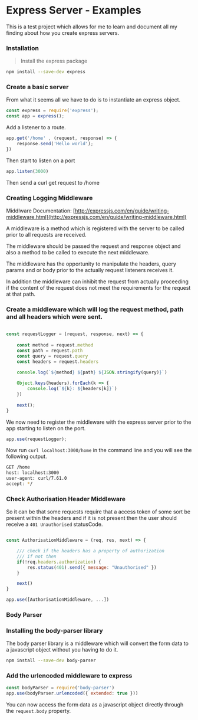 # Express Server - Examples

This is a test project which allows for me to learn and document all my finding about how you create express servers.

### Installation

> Install the express package 

```bash
npm install --save-dev express
```

### Create a basic server

From what it seems all we have to do is to instantiate an express object.

```javascript
const express = require('express');
const app = express();
```

Add a listener to a route.
```javascript
app.get('/home' , (request, response) => {
    response.send('Hello world');
})
```

Then start to listen on a port

```javascript
app.listen(3000)
```

Then send a curl get request to /home

### Creating Logging Middleware

Middlware Documentation: [http://expressjs.com/en/guide/writing-middleware.html](http://expressjs.com/en/guide/writing-middleware.html)

A middleware is a method which is registered with the server to be called prior to all requests are received. 

The middleware should be passed the request and response object and also a method to be called to execute the next middleware.

The middleware has the opportunity to manipulate the headers, query params and or body prior to the actually request listeners receives it.

In addition the middleware can inhibit the request from actually proceeding if the content of the request does not meet the requirements for the request at that path.

### Create a middleware which will log the request method, path and all headers which were sent.

```javascript

const requestLogger = (request, response, next) => {
    
    const method = request.method
    const path = request.path
    const query = request.query
    const headers = request.headers

    console.log(`${method} ${path} ${JSON.stringify(query)}`)
    
    Object.keys(headers).forEach(k => {
        console.log(`${k}: ${headers[k]}`)
    })
    
    next();
}
```

We now need to register the middleware with the express server prior to the app starting to listen on the port.


```javascript
app.use(requestLogger);
```

Now run `curl localhost:3000/home` in the command line and you will see the following output.

```bash
GET /home
host: localhost:3000
user-agent: curl/7.61.0
accept: */
```

### Check Authorisation Header Middleware

So it can be that some requests require that a access  token of some sort be present within the headers and if it is not present then the user should receive a `401 Unauthorised` statusCode.

```javascript

const AuthorisationMiddleware = (req, res, next) => {

    /// check if the headers has a property of authorization
    /// if not then 
    if(!req.headers.authorization) {
        res.status(401).send({ message: "Unauthorised" })
    }

    next()
}

app.use([AuthorisationMiddleware, ...])

```

### Body Parser

### Installing the body-parser library

The body parser library is a middleware which will convert the form data to a javascript object without you having to do it.

```bash
npm install --save-dev body-parser
```

### Add the urlencoded middleware to express

```javascript
const bodyParser = require('body-parser')
app.use(bodyParser.urlencoded({ extended: true }))
```

You can now access the form data as a javascript object directly through the `request.body` property.
